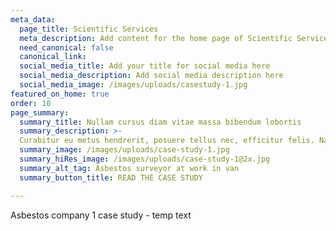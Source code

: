 ```yaml
---
meta_data:
  page_title: Scientific Services
  meta_description: Add content for the home page of Scientific Services here...
  need_canonical: false
  canonical_link:
  social_media_title: Add your title for social media here
  social_media_description: Add social media description here
  social_media_image: /images/uploads/casestudy-1.jpg
featured_on_home: true
order: 10
page_summary:
  summary_title: Nullam cursus diam vitae massa bibendum lobortis
  summary_description: >-
  Curabitur eu metus hendrerit, posuere tellus nec, efficitur felis. Nam dictum sodales neque, in malesuada lectus dignissim eget.
  summary_image: /images/uploads/case-study-1.jpg
  summary_hiRes_image: /images/uploads/case-study-1@2x.jpg
  summary_alt_tag: Asbestos surveyor at work in van
  summary_button_title: READ THE CASE STUDY

---
```

Asbestos company 1 case study - temp text
